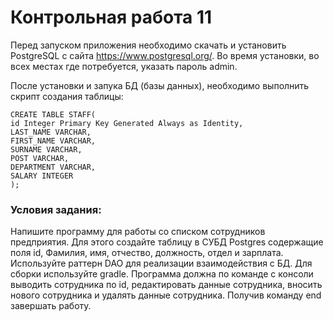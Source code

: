 # Контрольная работа 11

Перед запуском приложения необходимо скачать и установить PostgreSQL с сайта https://www.postgresql.org/. Во время установки, во всех местах где потребуется, указать пароль admin.

После установки и запука БД (базы данных), необходимо выполнить скрипт создания таблицы:

    CREATE TABLE STAFF(
	id Integer Primary Key Generated Always as Identity,
    LAST_NAME VARCHAR,
	FIRST_NAME VARCHAR,
	SURNAME VARCHAR,
	POST VARCHAR,
	DEPARTMENT VARCHAR,
    SALARY INTEGER
    );

### Условия задания:
Напишите программу для работы со списком сотрудников предприятия. 
Для этого создайте таблицу в СУБД Postgres содержащие поля id, Фамилия, имя, отчество, должность, отдел и зарплата. 
Используйте раттерн DAO для реализации взаимодействия с БД. 
Для сборки используйте gradle. 
Программа должна по команде с консоли выводить сотрудника по id, 
редактировать данные сотрудника, вносить нового сотрудника и удалять данные сотрудника. 
Получив команду end завершать работу.